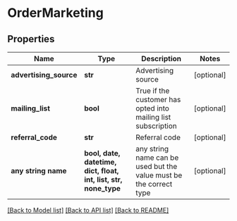 # OrderMarketing


## Properties
Name | Type | Description | Notes
------------ | ------------- | ------------- | -------------
**advertising_source** | **str** | Advertising source | [optional] 
**mailing_list** | **bool** | True if the customer has opted into mailing list subscription | [optional] 
**referral_code** | **str** | Referral code | [optional] 
**any string name** | **bool, date, datetime, dict, float, int, list, str, none_type** | any string name can be used but the value must be the correct type | [optional]

[[Back to Model list]](../README.md#documentation-for-models) [[Back to API list]](../README.md#documentation-for-api-endpoints) [[Back to README]](../README.md)


